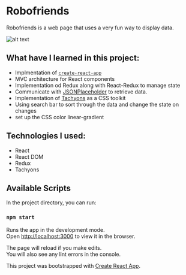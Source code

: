 # Robofriends

Robofriends is a web page that uses a very fun way to display data.

![alt text](https://github.com/FernandoFigueroa0710/Robofriends/tree/110a388ade318c8692eb51f2edf0656f78dbc81b/src/resources)

## What have I learned in this project:

- Implmentation of [`create-react-app`](https://reactjs.org/docs/create-a-new-react-app.html)
- MVC architecture for React components
- Implementation od Redux along with React-Redux to manage state
- Communicate with [JSONPlaceholder](https://jsonplaceholder.typicode.com/) to retrieve data.
- Implementation of [Tachyons](https://tachyons.io/) as a CSS toolkit
- Using search bar to sort through the data and change the state on changes
- set up the CSS color linear-gradient

## Technologies I used:

- React
- React DOM
- Redux
- Tachyons

## Available Scripts

In the project directory, you can run:

### `npm start`

Runs the app in the development mode.<br>
Open [http://localhost:3000](http://localhost:3000) to view it in the browser.

The page will reload if you make edits.<br>
You will also see any lint errors in the console.

This project was bootstrapped with [Create React App](https://github.com/facebook/create-react-app).
